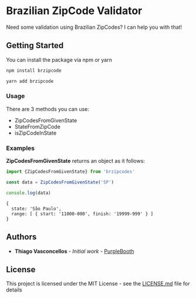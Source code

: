 # Brazilian ZipCode Validator

Need some validation using Brazilian ZipCodes? I can help you with that!

## Getting Started

You can install the package via npm or yarn

```bash
npm install brzipcode
```

```bash
yarn add brzipcode
```

### Usage

There are 3 methods you can use:

  * ZipCodesFromGivenState
  * StateFromZipCode
  * isZipCodeInState

### Examples

**ZipCodesFromGivenState** returns an object as it follows:
```js
import {ZipCodesFromGivenState} from 'brzipcodes'

const data = ZipCodesFromGivenState('SP')

console.log(data)
```
``` output
{
  state: 'São Paulo',
  range: [ { start: '11000-000', finish: '19999-999' } ]
}
```

## Authors

* **Thiago Vasconcellos** - *Initial work* - [PurpleBooth](https://github.com/thiagovasconcellos)

## License

This project is licensed under the MIT License - see the [LICENSE.md](LICENSE.md) file for details